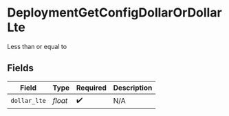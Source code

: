 # DeploymentGetConfigDollarOrDollarLte

Less than or equal to


## Fields

| Field              | Type               | Required           | Description        |
| ------------------ | ------------------ | ------------------ | ------------------ |
| `dollar_lte`       | *float*            | :heavy_check_mark: | N/A                |